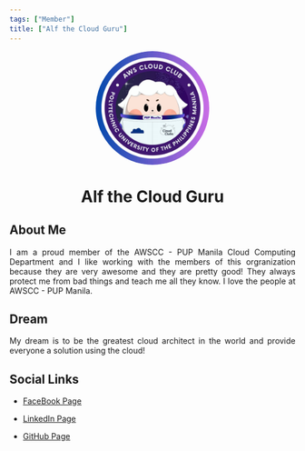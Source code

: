 ```yaml
---
tags: ["Member"]
title: ["Alf the Cloud Guru"]
---
```


<TagLinks/>

<div align="center">
  <div style="border-radius: 50%; overflow: hidden; width: 200px; height: 200px;">
    <img src="../../images/awscc.jpg" width="200" height="200" style="object-fit: cover; width: 100%; height: 100%;" />
  </div>
</div>

<div align="center">
  <h1>Alf the Cloud Guru</h1>
</div>

<div style="text-align: justify;">
  <h2>About Me</h2>
  <p>I am a proud member of the AWSCC - PUP Manila Cloud Computing Department and I like working with the members of this orgranization because they are very awesome and they are pretty good! They always protect me from bad things and teach me all they know. I love the people at AWSCC - PUP Manila.</p>

  <h2>Dream</h2>
  <p>My dream is to be the greatest cloud architect in the world and provide everyone a solution using the cloud!</p>

  <h2>Social Links</h2>
  <ul>
    <li>
      <p>
        <a href="https://www.facebook.com/AWSCloudClubPUPManila">FaceBook Page</a>
      </p>
    </li>
    <li>
      <p>
        <a href="https://www.linkedin.com/company/awscc-pupmanila">LinkedIn Page</a>
      </p>
    </li>
    <li>
      <p>
        <a href="https://github.com/AWS-Cloud-Club">GitHub Page</a>
      </p>
    </li>
  </ul>
</div>